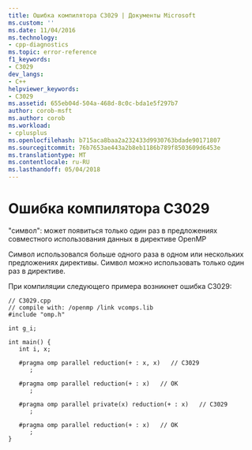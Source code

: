 ```yaml
---
title: Ошибка компилятора C3029 | Документы Microsoft
ms.custom: ''
ms.date: 11/04/2016
ms.technology:
- cpp-diagnostics
ms.topic: error-reference
f1_keywords:
- C3029
dev_langs:
- C++
helpviewer_keywords:
- C3029
ms.assetid: 655eb04d-504a-468d-8c0c-bda1e5f297b7
author: corob-msft
ms.author: corob
ms.workload:
- cplusplus
ms.openlocfilehash: b715aca8baa2a232433d9930763bdade90171807
ms.sourcegitcommit: 76b7653ae443a2b8eb1186b789f8503609d6453e
ms.translationtype: MT
ms.contentlocale: ru-RU
ms.lasthandoff: 05/04/2018
---
```

# <a name="compiler-error-c3029"></a>Ошибка компилятора C3029
"символ": может появиться только один раз в предложениях совместного использования данных в директиве OpenMP  
  
 Символ использовался больше одного раза в одном или нескольких предложениях директивы. Символ можно использовать только один раз в директиве.  
  
 При компиляции следующего примера возникнет ошибка C3029:  
  
```  
// C3029.cpp  
// compile with: /openmp /link vcomps.lib  
#include "omp.h"  
  
int g_i;  
  
int main() {  
   int i, x;  
  
   #pragma omp parallel reduction(+ : x, x)   // C3029  
      ;  
  
   #pragma omp parallel reduction(+ : x)   // OK  
      ;  
  
   #pragma omp parallel private(x) reduction(+ : x)   // C3029  
      ;  
  
   #pragma omp parallel reduction(+ : x)   // OK  
      ;  
}  
```